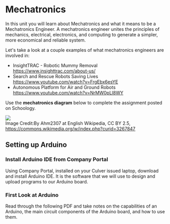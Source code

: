 # Mechatronics

In this unit you will learn about Mechatronics and what it means to be a Mechatronics Engineer. A mechatronics engineer unites the principles of mechanics, electrical, electronics, and computing to generate a simpler, more economical and reliable system. 

Let's take a look at a couple examples of what mechatronics engineers are involved in:

* InsightTRAC - Robotic Mummy Removal https://www.insighttrac.com/about-us/
* Search and Rescue Robots Saving Lives https://www.youtube.com/watch?v=FrgEbx6esYE 
* Autonomous Platform for Air and Ground Robots https://www.youtube.com/watch?v=NrMW0pLl8WY

Use the **mechatronics diagram** below to complete the assignment posted on Schoology. 

![](https://upload.wikimedia.org/wikipedia/commons/9/99/Mecha.gif) <br>Image Credit:By Ahm2307 at English Wikipedia, CC BY 2.5, https://commons.wikimedia.org/w/index.php?curid=3267847

## Setting up Arduino

### Install Arduino IDE from Company Portal

Using Company Portal, installed on your Culver issued laptop, download and install Arduino IDE. It is the software that we will use to design and upload programs to our Arduino board. 

### First Look at Arduino

Read through the following PDF and take notes on the capabilities of an Arduino, the main circuit components of the Arduino board, and how to use them. 
